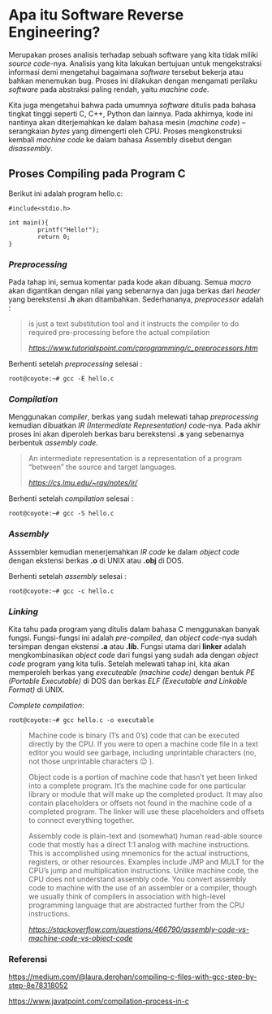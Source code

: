 # Apa itu Software Reverse Engineering?

Merupakan proses analisis terhadap sebuah software yang kita tidak miliki _source code_-nya. 
Analisis yang kita lakukan bertujuan untuk mengekstraksi informasi demi mengetahui bagaimana _software_ tersebut bekerja atau bahkan menemukan bug. 
Proses ini dilakukan dengan mengamati perilaku _software_ pada abstraksi paling rendah, yaitu _machine code_.

Kita juga mengetahui bahwa pada umumnya _software_ ditulis pada bahasa tingkat tinggi seperti C, C++, Python dan lainnya. 
Pada akhirnya, kode ini nantinya akan diterjemahkan ke dalam bahasa mesin (_machine code_) – serangkaian _bytes_ yang dimengerti oleh CPU. 
Proses mengkonstruksi kembali _machine code_ ke dalam bahasa Assembly disebut dengan _disassembly_.

## Proses Compiling pada Program C

Berikut ini adalah program hello.c:

```
#include<stdio.h>

int main(){
        printf("Hello!");
        return 0;
}
```

### **_Preprocessing_**

Pada tahap ini, semua komentar pada kode akan dibuang. 
Semua *macro* akan digantikan dengan nilai yang sebenarnya dan juga berkas dari _header_ yang berekstensi **.h** akan ditambahkan. 
Sederhananya, *preprocessor* adalah :

> is just a text substitution tool and it instructs the compiler to do required pre-processing before the actual compilation
> 
> _https://www.tutorialspoint.com/cprogramming/c_preprocessors.htm_

Berhenti setelah _preprocessing_ selesai :
```
root@coyote:~# gcc -E hello.c
```

### **_Compilation_**

Menggunakan *compiler*, berkas yang sudah melewati tahap _preprocessing_ kemudian dibuatkan _IR (Intermediate Representation) code_-nya. 
Pada akhir proses ini akan diperoleh berkas baru berekstensi **.s** yang sebenarnya berbentuk *assembly code*.

> An intermediate representation is a representation of a program “between” the source and target languages.
> 
> _https://cs.lmu.edu/~ray/notes/ir/_

Berhenti setelah _compilation_ selesai :
```
root@coyote:~# gcc -S hello.c
```
### **_Assembly_**

Asssembler kemudian menerjemahkan _IR code_ ke dalam _object code_ dengan ekstensi berkas **.o** di UNIX atau **.obj** di DOS.

Berhenti setelah _assembly_ selesai :
```
root@coyote:~# gcc -c hello.c
```

### **_Linking_**

Kita tahu pada program yang ditulis dalam bahasa C menggunakan banyak fungsi. 
Fungsi-fungsi ini adalah _pre-compiled_, dan _object code_-nya sudah tersimpan dengan ekstensi **.a** atau **.lib**. 
Fungsi utama dari **linker** adalah mengkombinasikan _object code_ dari fungsi yang sudah ada dengan _object code_ program yang kita tulis. 
Setelah melewati tahap ini, kita akan memperoleh berkas yang _executeable (machine code)_ dengan bentuk _PE (Portable Executable)_ di DOS dan berkas _ELF (Executable and Linkable Format)_ di UNIX.

_Complete compilation_:
```
root@coyote:~# gcc hello.c -o executable
```

> Machine code is binary (1’s and 0’s) code that can be executed directly by the CPU. If you were to open a machine code file in a text editor you would see garbage, including unprintable characters (no, not those unprintable characters 😉 ).
>
> Object code is a portion of machine code that hasn’t yet been linked into a complete program. It’s the machine code for one particular library or module that will make up the completed product. It may also contain placeholders or offsets not found in the machine code of a completed program. The linker will use these placeholders and offsets to connect everything together.
>
> Assembly code is plain-text and (somewhat) human read-able source code that mostly has a direct 1:1 analog with machine instructions. This is accomplished using mnemonics for the actual instructions, registers, or other resources. Examples include JMP and MULT for the CPU’s jump and multiplication instructions. Unlike machine code, the CPU does not understand assembly code. You convert assembly code to machine with the use of an assembler or a compiler, though we usually think of compilers in association with high-level programming language that are abstracted further from the CPU instructions.
>
> _https://stackoverflow.com/questions/466790/assembly-code-vs-machine-code-vs-object-code_


### Referensi

https://medium.com/@laura.derohan/compiling-c-files-with-gcc-step-by-step-8e78318052

https://www.javatpoint.com/compilation-process-in-c
